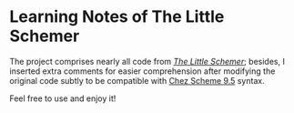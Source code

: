 # Learning Notes of The Little Schemer

The project comprises nearly all code from [*The Little Schemer*](https://mitpress.mit.edu/books/little-schemer-fourth-edition, "The Little Schemer, fourth edition"); besides, I inserted extra comments for easier comprehension after modifying the original code subtly to be compatible with [Chez Scheme 9.5](https://www.scheme.com/index.html "(chez (chez scheme))") syntax.

Feel free to use and enjoy it!
